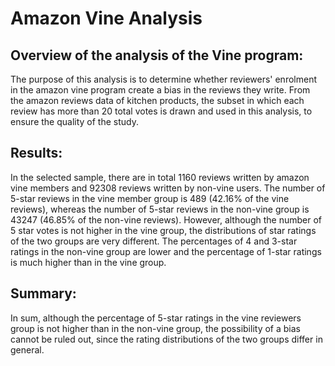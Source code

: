 # Amazon Vine Analysis
## Overview of the analysis of the Vine program:
The purpose of this analysis is to determine whether reviewers' enrolment in the amazon vine program create a bias in the reviews they write. From the amazon reviews data of kitchen products, the subset in which each review has more than 20 total votes is drawn and used in this analysis, to ensure the quality of the study.
## Results:
In the selected sample, there are in total 1160 reviews written by amazon vine members and 92308 reviews written by non-vine users. The number of 5-star reviews in the vine member group is 489 (42.16% of the vine reviews), whereas the number of 5-star reviews in the non-vine group is 43247 (46.85% of the non-vine reviews). However, although the number of 5 star votes is not higher in the vine group, the distributions of star ratings of the two groups are very different. The percentages of 4 and 3-star ratings in the non-vine group are lower and the percentage of 1-star ratings is much higher than in the vine group.
## Summary:
In sum, although the percentage of 5-star ratings in the vine reviewers group is not higher than in the non-vine group, the possibility of a bias cannot be ruled out, since the rating distributions of the two groups differ in general.
